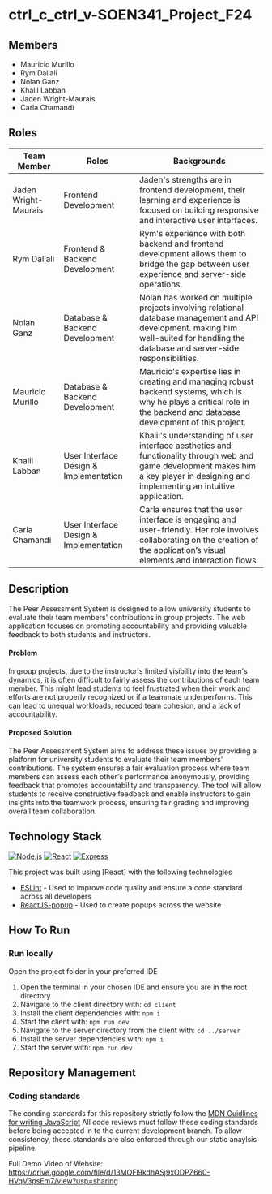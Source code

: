 # ctrl_c_ctrl_v-SOEN341_Project_F24

## Members

- Mauricio Murillo
- Rym Dallali
- Nolan Ganz
- Khalil Labban
- Jaden Wright-Maurais
- Carla Chamandi

## Roles

| Team Member          | Roles                          | Backgrounds |
|----------------------|--------------------------------|-------------|
| Jaden Wright-Maurais | Frontend Development           | Jaden's strengths are in frontend development, their learning and experience is focused on building responsive and interactive user interfaces.|
| Rym Dallali          | Frontend & Backend Development | Rym's experience with both backend and frontend  development allows them to bridge the gap between user experience and server-side operations.|
| Nolan Ganz           | Database & Backend Development | Nolan has worked on multiple projects involving relational database management and API development. making him well-suited for handling the database and server-side responsibilities.|
| Mauricio Murillo     | Database & Backend Development | Mauricio's expertise lies in creating and managing robust backend systems, which is why he plays a critical role in the backend and database development of this project.|
| Khalil Labban        | User Interface Design & Implementation | Khalil's understanding of user interface aesthetics and functionality  through web and game development makes him a key player in designing and implementing an intuitive application.|
| Carla Chamandi       | User Interface Design & Implementation | Carla ensures that the user interface is engaging and user-friendly. Her role involves collaborating on the creation of the application’s visual elements and interaction flows.|

## Description

The Peer Assessment System is designed to allow university students to evaluate their team members' contributions in group projects. The web application focuses on promoting accountability and providing valuable feedback to both students and instructors.

#### Problem

In group projects, due to the instructor's limited visibility into the team's dynamics, it is often difficult to fairly assess the contributions of each team member. This might lead students to feel frustrated when their work and efforts are not properly recognized or if a teammate underperforms. This can lead to unequal workloads, reduced team cohesion, and a lack of accountability.

#### Proposed Solution

The Peer Assessment System aims to address these issues by providing a platform for university students to evaluate their team members’ contributions. The system ensures a fair evaluation process where team members can assess each other's performance anonymously, providing feedback that promotes accountability and transparency. The tool will allow students to receive constructive feedback and enable instructors to gain insights into the teamwork process, ensuring fair grading and improving overall team collaboration.

## Technology Stack

[![Node.js](https://img.shields.io/badge/node.js-339933.svg?style=for-the-badge&logo=Node.js&logoColor=white)](https://nodejs.org/)
[![React](https://img.shields.io/badge/React-61DAFB.svg?style=for-the-badge&logo=React&logoColor=white)](https://reactjs.org/)
[![Express](https://img.shields.io/badge/express-white.svg?style=for-the-badge&logo=express&logoColor=black)](https://expressjs.com/)

This project was built using [React] with the following technologies

- [ESLint](https://eslint.org/) - Used to improve code quality and ensure a code standard across all developers
- [ReactJS-popup](https://react-popup.elazizi.com/) - Used to create popups across the website

## How To Run

### Run locally

Open the project folder in your preferred IDE

1. Open the terminal in your chosen IDE and ensure you are in the root directory
2. Navigate to the client directory with: `cd client`
3. Install the client dependencies with: `npm i`
4. Start the client with: `npm run dev`
5. Navigate to the server directory from the client with: `cd ../server`
6. Install the server dependencies with: `npm i`
7. Start the server with: `npm run dev`

## Repository Management

### Coding standards

 The conding standards for this repository strictly follow the [MDN Guidlines for writing JavaScript](https://developer.mozilla.org/en-US/docs/MDN/Writing_guidelines/Writing_style_guide/Code_style_guide/JavaScript)
 All code reviews must follow these coding standards before being accepted in to the current development branch.
 To allow consistency, these standards are also enforced through our static anaylsis pipeline.

 Full Demo Video of Website: https://drive.google.com/file/d/13MQFl9kdhASj9xODPZ660-HVqV3psEm7/view?usp=sharing
 
